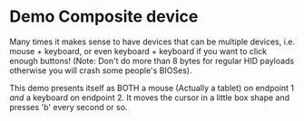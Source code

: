 # Demo Composite device

Many times it makes sense to have devices that can be multiple devices, i.e. mouse + keyboard, or even keyboard + keyboard if you want to click enough buttons!  (Note: Don't do more than 8 bytes for regular HID payloads otherwise you will crash some people's BIOSes).

This demo presents itself as BOTH a mouse (Actually a tablet) on endpoint 1 *and* a keyboard on endpoint 2.  It moves the cursor in a little box shape and presses 'b' every second or so.

